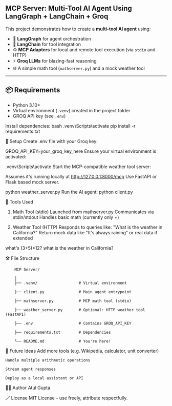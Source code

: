 
## MCP Server: Multi-Tool AI Agent Using LangGraph + LangChain + Groq

This project demonstrates how to create a **multi-tool AI agent** using:

- 🧩 **LangGraph** for agent orchestration
- 🔗 **LangChain** for tool integration
- ⚙️ **MCP Adapters** for local and remote tool execution (via `stdio` and HTTP)
- ⚡ **Groq LLMs** for blazing-fast reasoning
- 🌐 A simple math tool (`mathserver.py`) and a mock weather tool

---

## 📦 Requirements
- Python 3.10+
- Virtual environment (`.venv`) created in the project folder
- GROQ API key (see `.env`)

Install dependencies:
bash
.venv\Scripts\activate
pip install -r requirements.txt


🔑 Setup
Create .env file with your Groq key:


GROQ_API_KEY=your_groq_key_here
Ensure your virtual environment is activated:


.venv\Scripts\activate
Start the MCP-compatible weather tool server:

Assumes it's running locally at http://127.0.0.1:8000/mcp
Use FastAPI or Flask based mock server.


python weather_server.py
Run the AI agent:
python client.py

🧮 Tools Used
1. Math Tool (stdio)
    Launched from mathserver.py
    Communicates via stdin/stdout
    Handles basic math (currently only +)

2. Weather Tool (HTTP)
  Responds to queries like: "What is the weather in California?"
  Return mock data like "It's always raining" or real data if extended



what's (3+5)*12?
what is the weather in California?


🛠 File Structure

        MCP Server/

        │
        ├── .venv/                  # Virtual environment
        
        ├── client.py               # Main agent entrypoint
        
        ├── mathserver.py           # MCP math tool (stdio)
        
        ├── weather_server.py       # Optional: HTTP weather tool (FastAPI)
        
        ├── .env                    # Contains GROQ_API_KEY
        
        ├── requirements.txt        # Dependencies
        
        └── README.md               # You're here!




🚀 Future Ideas
    Add more tools (e.g. Wikipedia, calculator, unit converter)
    
    Handle multiple arithmetic operations
    
    Stream agent responses
    
    Deploy as a local assistant or API

👨‍💻 Author
Atul Gupta


🪄 License
MIT License – use freely, attribute respectfully.
